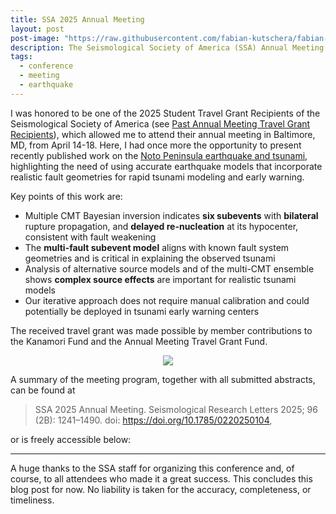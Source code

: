 ```yaml
---
title: SSA 2025 Annual Meeting
layout: post
post-image: "https://raw.githubusercontent.com/fabian-kutschera/fabian-kutschera.github.io/master/assets/images/post_ssa25.jpg"
description: The Seismological Society of America (SSA) Annual Meeting in Baltimore, Maryland, 14-18 April 2025.
tags:
  - conference
  - meeting
  - earthquake
---
```


I was honored to be one of the 2025 Student Travel Grant Recipients of the Seismological Society of America (see [
Past Annual Meeting Travel Grant Recipients](https://www.seismosoc.org/awards/travel-grant-types/past-annual-meeting-travel-grant-recipients)), which allowed me to attend their annual meeting in Baltimore, MD, from April 14-18. Here, I had once more the opportunity to present recently published work on the [Noto Peninsula earthquake and tsunami](https://doi.org/10.1029/2024GL109790), highlighting the need of using accurate earthquake models that incorporate realistic fault geometries for rapid tsunami modeling and early warning.

Key points of this work are:
- Multiple CMT Bayesian inversion indicates **six subevents** with **bilateral** rupture propagation, and **delayed re-nucleation** at its hypocenter, consistent with fault weakening
- The **multi-fault subevent model** aligns with known fault system geometries and is critical in explaining the observed tsunami
- Analysis of alternative source models and of the multi-CMT ensemble shows **complex source effects** are important for realistic tsunami models
- Our iterative approach does not require manual calibration and could potentially be deployed in tsunami early warning centers

The received travel grant was made possible by member contributions to the Kanamori Fund and the Annual Meeting Travel Grant Fund.

<p align="center">
  <img src="https://raw.githubusercontent.com/fabian-kutschera/fabian-kutschera.github.io/master/assets/images/post_ssa25_group.jpg" />
</p>

A summary of the meeting program, together with all submitted abstracts, can be found at

> SSA 2025 Annual Meeting. Seismological Research Letters 2025; 96 (2B): 1241–1490. doi: https://doi.org/10.1785/0220250104,

or is freely accessible below:

<div class="centered">
    <object class="pdf" 
      data="https://meetings.seismosoc.org/wp-content/uploads/2025/03/SSA-Program-2025-Rev-H.pdf"
      width="1400"
      height="1000">
    </object>
</div>

---

A huge thanks to the SSA staff for organizing this conference and, of course, to all attendees who made it a great success. This concludes this blog post for now. No liability is taken for the accuracy, completeness, or timeliness.
